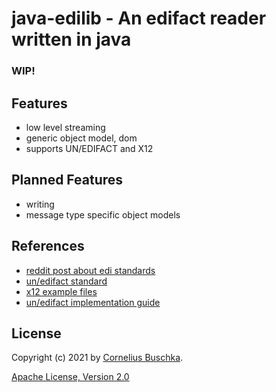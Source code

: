 # java-edilib - An edifact reader written in java

### WIP!

## Features

* low level streaming
* generic object model, dom
* supports UN/EDIFACT and X12

## Planned Features

* writing
* message type specific object models

## References
* [reddit post about edi standards](https://www.reddit.com/r/edi/comments/3aazdc/eli5_edi/)
* [un/edifact standard](https://unece.org/trade/uncefact/introducing-unedifact)
* [x12 example files](https://edidev.net/edidev-ca/help/Sample_Files/SampleX12EdiFiles.htm)
* [un/edifact implementation guide](https://www.cs.hs-rm.de/~werntges/lv/edi/pdf/EDIFACT_Syntax_V3_guide.pdf)

## License

Copyright (c) 2021 by [Cornelius Buschka](https://github.com/cbuschka).

[Apache License, Version 2.0](./license.txt)
